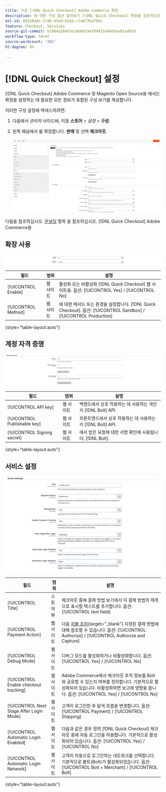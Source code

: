 ```yaml
---
title: 구성 [!DNL Quick Checkout] Adobe Commerce 확장
description: 에 대한 구성 옵션 알아보기 [!DNL Quick Checkout] 확장을 성공적으로 온보딩하고 설정하는 방법.
exl-id: 892e04dc-17d6-45e9-b2ab-c7a0735a75bc
feature: Checkout, Services
source-git-commit: b1984a26463e14b8dc9a789421e49e5ea81ad039
workflow-type: tm+mt
source-wordcount: '265'
ht-degree: 0%

---
```


# [!DNL Quick Checkout] 설정

[!DNL Quick Checkout] Adobe Commerce 및 Magento Open Source용 에서는 확장을 설정하는 데 필요한 모든 정보가 포함된 구성 보기를 제공합니다.

이러한 구성 설정에 액세스하려면:

1. 다음에서 _관리자_ 사이드바, 이동 **스토어** > _설정_ > **구성**.
1. 왼쪽 패널에서 를 확장합니다. **판매** 및 선택 **체크아웃**.

   ![빠른 체크아웃](assets/config-new-logo-view.png)

다음을 참조하십시오. [온보딩](../quick-checkout/onboarding.md) 항목 을 참조하십시오. [!DNL Quick Checkout] Adobe Commerce용

## 확장 사용

![빠른 체크아웃](assets/enable-method.png)

| 필드 | 범위 | 설명 |
|---|---|---|
| [!UICONTROL Enable] | 웹 사이트 | 활성화 또는 비활성화 [!DNL Quick Checkout] 웹 사이트용. 옵션: [!UICONTROL Yes] / [!UICONTROL No] |
| [!UICONTROL Method] | 웹 사이트 | 에 대한 메서드 또는 환경을 설정합니다. [!DNL Quick Checkout]. 옵션: [!UICONTROL Sandbox] / [!UICONTROL Production] |

{style="table-layout:auto"}

## 계정 자격 증명

![빠른 체크아웃](assets/account-creds.png)

| 필드 | 범위 | 설명 |
|---|---|---|
| [!UICONTROL API key] | 웹 사이트 | 백엔드에서 상호 작용하는 데 사용하는 개인 키 [!DNL Bolt] API. |
| [!UICONTROL Publishable key] | 웹 사이트 | 프론트엔드에서 상호 작용하는 데 사용하는 키 [!DNL Bolt] API. |
| [!UICONTROL Signing secret] | 웹 사이트 | 에서 받은 요청에 대한 서명 확인에 사용됩니다. [!DNL Bolt]. |

{style="table-layout:auto"}

## 서비스 설정

![빠른 체크아웃](assets/service-settings.png)

| 필드 | 범위 | 설명 |
|---|---|---|
| [!UICONTROL Title] | 스토어 뷰 | 체크아웃 중에 결제 방법 보기에서 이 결제 방법의 제목으로 표시할 텍스트를 추가합니다. 옵션: [!UICONTROL text field] |
| [!UICONTROL Payment Action] | 웹 사이트 | 다음 [지불 조치](https://docs.magento.com/user-guide/configuration/sales/payment-methods.html#payment-actions){target="_blank"} 지정된 결제 방법에 대해 참조할 수 있습니다. 옵션: [!UICONTROL Authorize] / [!UICONTROL Authorize and Capture] |
| [!UICONTROL Debug Mode] | 웹 사이트 | 디버그 모드를 활성화하거나 비활성화합니다. 옵션: [!UICONTROL Yes] / [!UICONTROL No] |
| [!UICONTROL Enable checkout tracking] | 웹 사이트 | Adobe Commerce에서 체크아웃 추적 정보를 Bolt와 공유할 수 있는지 여부를 정의합니다. 기본적으로 활성화되어 있습니다. 비활성화하면 보고에 영향을 줍니다. 옵션: [!UICONTROL Yes] / [!UICONTROL No] |
| [!UICONTROL Next Stage After Login Mode] | 웹 사이트 | 고객이 로그인한 후 탐색 흐름을 변경합니다. 옵션: [!UICONTROL Payment] / [!UICONTROL Shipping] |
| [!UICONTROL Automatic Login Enabled] | 웹 사이트 | 다음과 같은 경우 정의 [!DNL Quick Checkout] 체크아웃 중에 자동 로그인을 허용합니다. 기본적으로 활성화되어 있습니다. 옵션: [!UICONTROL Yes] / [!UICONTROL No] |
| [!UICONTROL Automatic Login Network] | 웹 사이트 | 고객이 자동으로 로그인하는 네트워크를 선택합니다. 기본적으로 볼트(Bolt)가 활성화되었습니다. 옵션: [!UICONTROL Bolt + Merchant] / [!UICONTROL Bolt] |

{style="table-layout:auto"}
